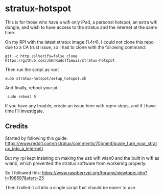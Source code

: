 # stratux-hotspot

This is for those who have a wifi only iPad, a personal hotspot, an extra wifi dongle, and wish to have access to the stratux and the internet at the same time.

On my RPI with the latest stratux image (1.4r4), I could not clone this repo due to a CA trust issue, so I had to clone with the following command:

```git -c http.sslVerify=false clone https://github.com/JohnRudolfLewis/stratux-hotspot```

Then run the script as root

```sudo stratux-hotspot/setup_hotspot.sh```

And finally, reboot your pi

``` sudo reboot 0```

If you have any trouble, create an issue here with repro steps, and if I have time I'll investigate.

## Credits

Started by following this guide:
https://www.reddit.com/r/stratux/comments/70pmmt/guide_turn_your_stratux_into_a_internet/

But my rpi kept insisting on making the usb wifi wlan0 and the built in wifi as wlan0, which prevented the stratux software from workering properly.

So I followed this:
https://www.raspberrypi.org/forums/viewtopic.php?t=198687&start=25

Then I rolled it all into a single script that should be easier to use.
